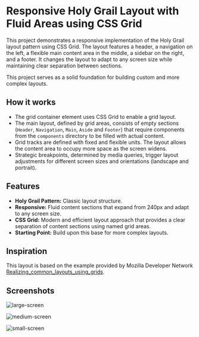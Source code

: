 # Responsive Holy Grail Layout with Fluid Areas using CSS Grid

This project demonstrates a responsive implementation of the Holy Grail layout pattern using CSS Grid. The layout features a header, a navigation on the left, a flexible main content area in the middle, a sidebar on the right, and a footer. It changes the layout to adapt to any screen size while maintaining clear separation between sections.

This project serves as a solid foundation for building custom and more complex layouts.

## How it works

- The grid container element uses CSS Grid to enable a grid layout.
- The main layout, defined by grid areas, consists of empty sections (`Header`, `Navigation`, `Main`, `Aside` and `Footer`) that require components from the `components` directory to be filled with actual content.
- Grid tracks are defined with fixed and flexible units. The layout allows the content area to occupy more space as the screen widens.
- Strategic breakpoints, determined by media queries, trigger layout adjustments for different screen sizes and orientations (landscape and portrait).

## Features

- **Holy Grail Pattern:** Classic layout structure.
- **Responsive:** Fluid content sections that expand from 240px and adapt to any screen size.
- **CSS Grid:** Modern and efficient layout approach that provides a clear separation of content sections using named grid areas.
- **Starting Point:** Build upon this base for more complex layouts.

## Inspiration

This layout is based on the example provided by Mozilla Developer Network [Realizing_common_layouts_using_grids](https://developer.mozilla.org/en-US/docs/Web/CSS/CSS_grid_layout/Realizing_common_layouts_using_grids).

## Screenshots

![large-screen](https://github.com/user-attachments/assets/cae5904e-3e20-40be-834d-7d12922d669e)

![medium-screen](https://github.com/user-attachments/assets/0f896b3e-cbc2-4a88-9bcb-90226236f46c)

![small-screen](https://github.com/user-attachments/assets/04e17f08-c7d5-47a8-a439-1d2b03b34f52)
